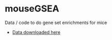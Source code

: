# mouseGSEA
Data / code to do gene set enrichments for mice

- [Data downloaded here](http://bioinf.wehi.edu.au/software/MSigDB/)
